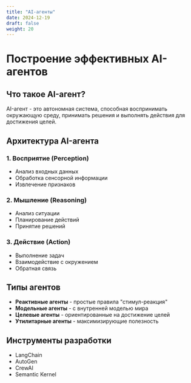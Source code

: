 ```yaml
---
title: "AI-агенты"
date: 2024-12-19
draft: false
weight: 20
---
```


# Построение эффективных AI-агентов

## Что такое AI-агент?

AI-агент - это автономная система, способная воспринимать окружающую среду, принимать решения и выполнять действия для достижения целей.

## Архитектура AI-агента

### 1. Восприятие (Perception)
- Анализ входных данных
- Обработка сенсорной информации
- Извлечение признаков

### 2. Мышление (Reasoning)
- Анализ ситуации
- Планирование действий
- Принятие решений

### 3. Действие (Action)
- Выполнение задач
- Взаимодействие с окружением
- Обратная связь

## Типы агентов

- **Реактивные агенты** - простые правила "стимул-реакция"
- **Модельные агенты** - с внутренней моделью мира
- **Целевые агенты** - ориентированные на достижение целей
- **Утилитарные агенты** - максимизирующие полезность

## Инструменты разработки

- LangChain
- AutoGen
- CrewAI
- Semantic Kernel
